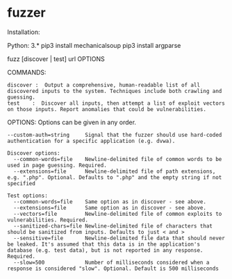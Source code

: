 # fuzzer
Installation:

   Python: 3.*
   pip3 install mechanicalsoup
   pip3 install argparse

  fuzz [discover | test] url OPTIONS

  COMMANDS:

    discover :  Output a comprehensive, human-readable list of all discovered inputs to the system. Techniques include both crawling and guessing.
    test    :  Discover all inputs, then attempt a list of exploit vectors on those inputs. Report anomalies that could be vulnerabilities.

  OPTIONS:
    Options can be given in any order.

    --custom-auth=string     Signal that the fuzzer should use hard-coded authentication for a specific application (e.g. dvwa).

    Discover options:
      --common-words=file    Newline-delimited file of common words to be used in page guessing. Required.
      --extensions=file      Newline-delimited file of path extensions, e.g. ".php". Optional. Defaults to ".php" and the empty string if not specified

    Test options:
      --common-words=file    Same option as in discover - see above.
      --extensions=file      Same option as in discover - see above.
      --vectors=file         Newline-delimited file of common exploits to vulnerabilities. Required.
      --sanitized-chars=file Newline-delimited file of characters that should be sanitized from inputs. Defaults to just < and >
      --sensitive=file       Newline-delimited file data that should never be leaked. It's assumed that this data is in the application's database (e.g. test data), but is not reported in any response. Required.
      --slow=500             Number of milliseconds considered when a response is considered "slow". Optional. Default is 500 milliseconds

